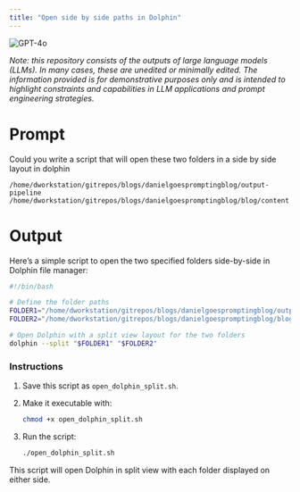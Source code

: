 ```yaml
---
title: "Open side by side paths in Dolphin"
---
```

![GPT-4o](https://img.shields.io/badge/GPT--4o-3333FF?style=for-the-badge&logo=openai&logoColor=white)



*Note: this repository consists of the outputs of large language models (LLMs). In many cases, these are unedited or minimally edited. The information provided is for demonstrative purposes only and is intended to highlight constraints and capabilities in LLM applications and prompt engineering strategies.*

# Prompt

Could you write a script that will open these two folders in a side by side layout in dolphin

```
/home/dworkstation/gitrepos/blogs/danielgoespromptingblog/output-pipeline
/home/dworkstation/gitrepos/blogs/danielgoespromptingblog/blog/content
```

# Output

Here’s a simple script to open the two specified folders side-by-side in Dolphin file manager:

```bash
#!/bin/bash

# Define the folder paths
FOLDER1="/home/dworkstation/gitrepos/blogs/danielgoespromptingblog/output-pipeline"
FOLDER2="/home/dworkstation/gitrepos/blogs/danielgoespromptingblog/blog/content"

# Open Dolphin with a split view layout for the two folders
dolphin --split "$FOLDER1" "$FOLDER2"
```

### Instructions
1. Save this script as `open_dolphin_split.sh`.
2. Make it executable with:

   ```bash
   chmod +x open_dolphin_split.sh
   ```

3. Run the script:

   ```bash
   ./open_dolphin_split.sh
   ```

This script will open Dolphin in split view with each folder displayed on either side.